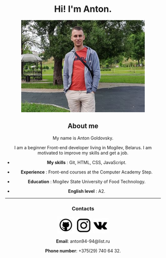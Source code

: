 
<h1 align="center"> Hi!  I'm Anton.</h1>
<div align="center">

![photo](./img/1_1.jpg)

</div>

<h2 align="center"> About me </h2>

<div align="center"> 
<p>My name is Anton Goldovsky.</p>
I am a beginner Front-end developer living in Mogilev, Belarus.
I am motivated to improve my skills and get a job.

- **My skills** : Git, HTML, CSS, JavaScript.

- **Experience** : Front-end courses at the Computer Academy Step.

- **Education** : Mogilev State University of Food Technology.

- **English level** : А2.</div>

---
<h3 align="center"> Contacts </h3>
<div align="center">
<a href="https://github.com/geras1m"><img src="img/29.jpg"></a> 
<a href="https://www.instagram.com/goldovsky.a/?hl=ru"><img src="img/222.jpg"></a> 
<a href="https://vk.com/id197265682"><img src="img/7.jpg"></a>
  <p> <b>Email</b>: anton94-94@list.ru</p>
  <p> <b>Phone number</b>: +375(29) 740 64 32.</p>
</div>

